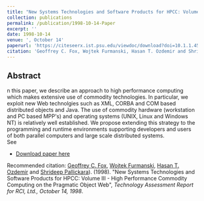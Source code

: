 ```yaml
---
title: "New Systems Technologies and Software Products for HPCC: Volume III - High Performance Commodity Computing on the Pragmatic Object Web"
collection: publications
permalink: /publication/1998-10-14-Paper
excerpt: ''
date: 1998-10-14
venue: ', October 14'
paperurl: 'https://citeseerx.ist.psu.edu/viewdoc/download?doi=10.1.1.457.6108&rep=rep1&type=pdf'
citation: 'Geoffrey C. Fox, Wojtek Furmanski, Hasan T. Ozdemir and Shrideep Pallickara. (1998). &quot;New Systems Technologies and Software Products for HPCC: Volume III - High Performance Commodity Computing on the Pragmatic Object Web&quot;, <i> Technology Assessment Report for RCI, Ltd., October 14, 1998</i>.'
---
```


Abstract
-------- 
n this paper, we describe an approach to high performance computing which makes extensive use of commodity technologies. 
In particular, we exploit new Web technolgies such as XML, CORBA and COM based distributed objects and Java.
The use of commodity hardware (workstation and PC based MPP's) and operating systems (UNIX, Linux and Windows NT) is relatively well established.
We propose extending this strategy to the programming and runtime environments supporting developers and users of both parallel computers and large scale distributed systems. 
<br>
See 
- [Download paper here](https://citeseerx.ist.psu.edu/viewdoc/download?doi=10.1.1.457.6108&rep=rep1&type=pdf)

Recommended citation: [Geoffrey C. Fox](https://www.linkedin.com/in/geoffrey-fox-10581a1/), [Wojtek Furmanski](https://www.linkedin.com/in/wojtek-furmanski-30248957/), [Hasan T. Ozdemir](https://www.linkedin.com/in/hasantimucinozdemir/) and [Shrideep Pallickara](https://www.linkedin.com/in/shrideep-pallickara-6a50ab26)). (1998). "New Systems Technologies and Software Products for HPCC: Volume III - High Performance Commodity Computing on the Pragmatic Object Web", <i> Technology Assessment Report for RCI, Ltd., October 14, 1998</i>.
